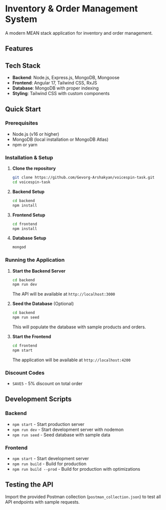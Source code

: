 # Inventory & Order Management System

A modern MEAN stack application for inventory and order management.

## Features

## Tech Stack

- **Backend**: Node.js, Express.js, MongoDB, Mongoose
- **Frontend**: Angular 17, Tailwind CSS, RxJS
- **Database**: MongoDB with proper indexing
- **Styling**: Tailwind CSS with custom components

## Quick Start

### Prerequisites
- Node.js (v16 or higher)
- MongoDB (local installation or MongoDB Atlas)
- npm or yarn

### Installation & Setup

1. **Clone the repository**
   ```bash
   git clone https://github.com/Gevorg-Arshakyan/voicespin-task.git
   cd voicespin-task
   ```

2. **Backend Setup**
   ```bash
   cd backend
   npm install
   ```

3. **Frontend Setup**
   ```bash
   cd frontend
   npm install
   ```

4. **Database Setup**
     ```bash
     mongod
     ```

### Running the Application

1. **Start the Backend Server**
   ```bash
   cd backend
   npm run dev
   ```
   The API will be available at `http://localhost:3000`

2. **Seed the Database** (Optional)
   ```bash
   cd backend
   npm run seed
   ```
   This will populate the database with sample products and orders.

3. **Start the Frontend**
   ```bash
   cd frontend
   npm start
   ```
   The application will be available at `http://localhost:4200`



### Discount Codes
- `SAVE5` - 5% discount on total order

## Development Scripts

### Backend
- `npm start` - Start production server
- `npm run dev` - Start development server with nodemon
- `npm run seed` - Seed database with sample data

### Frontend
- `npm start` - Start development server
- `npm run build` - Build for production
- `npm run build --prod` - Build for production with optimizations


## Testing the API

Import the provided Postman collection (`postman_collection.json`) to test all API endpoints with sample requests.

